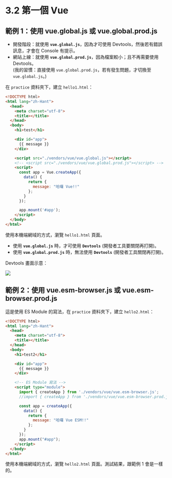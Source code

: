 # 3.2 第一個 Vue

## 範例 1：使用 vue.global.js 或 vue.global.prod.js

* 開發階段：就使用 **`vue.global.js`**，因為才可使用 Devtools，然後若有錯誤訊息，才會在 Console 有提示。
* 網站上線：就使用 **`vue.global.prod.js`**，因為檔案較小；且不再需要使用 Devtools。\
  (我的習慣：直接使用 `vue.global.prod.js`，若有發生問題，才切換至 `vue.global.js`。)



在 `practice` 資料夾下，建立 `hello1.html`：

```html
<!DOCTYPE html>
<html lang="zh-Hant">
  <head>
    <meta charset="utf-8">
    <title></title>
  </head>
  <body>
    <h1>test</h1>

    <div id="app">
      {{ message }}
    </div>

    <script src="./vendors/vue/vue.global.js"></script>
    <!-- <script src="./vendors/vue/vue.global.prod.js"></script> -->
    <script>
      const app = Vue.createApp({
        data() {
          return {
            message: "哈囉 Vue!!"
          };
        }
      });

      app.mount('#app');
    </script>
  </body>
</html>
```

使用本機端網域的方式，瀏覽 `hello1.html` 頁面。

* 使用 **`vue.global.js`** 時，才可使用 **`Devtools`** (開發者工具要關閉再打開)。
* 使用 **`vue.global.prod.js`** 時，無法使用 **`Devtools`** (開發者工具關閉再打開)。



Devtools 畫面示意：

![](../.gitbook/assets/vue\_devtools.png)



## 範例 2：使用 vue.esm-browser.js 或 vue.esm-browser.prod.js



這是使用 ES Module 的寫法，在 `practice` 資料夾下，建立 `hello2.html`：

```html
<!DOCTYPE html>
<html lang="zh-Hant">
  <head>
    <meta charset="utf-8">
    <title></title>
  </head>
  <body>
    <h1>test2</h1>

    <div id="app">
      {{ message }}
    </div>

    <!-- ES Module 寫法 -->
    <script type="module">
      import { createApp } from './vendors/vue/vue.esm-browser.js';
      //import { createApp } from './vendors/vue/vue.esm-browser.prod.js';

      const app = createApp({
        data() {
          return {
            message: "哈囉 Vue ESM!!"
          };
        }
      });
      app.mount("#app");
    </script>
  </body>
</html>

```

使用本機端網域的方式，瀏覽 `hello2.html` 頁面。測試結果，跟範例 1 會是一樣的。

